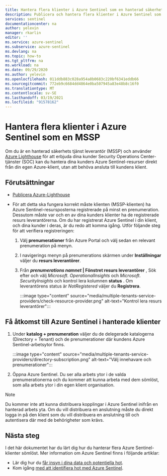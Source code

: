 ```yaml
---
title: Hantera flera klienter i Azure Sentinel som en hanterad säkerhets tjänst leverantör | Microsoft Docs
description: Publicera och hantera flera klienter i Azure Sentinel som en hanterad säkerhets tjänst leverantör (MSSP) med hjälp av Azure Lighthouse.
services: sentinel
documentationcenter: na
author: yelevin
manager: rkarlin
editor: ''
ms.service: azure-sentinel
ms.subservice: azure-sentinel
ms.devlang: na
ms.topic: how-to
ms.tgt_pltfrm: na
ms.workload: na
ms.date: 09/29/2020
ms.author: yelevin
ms.openlocfilehash: 011ddb883c028a954a8b0683c220bf6341eddb66
ms.sourcegitcommit: 772eb9c6684dd4864e0ba507945a83e48b8c16f0
ms.translationtype: MT
ms.contentlocale: sv-SE
ms.lasthandoff: 03/19/2021
ms.locfileid: "91578162"
---
```

# <a name="manage-multiple-tenants-in-azure-sentinel-as-an-mssp"></a>Hantera flera klienter i Azure Sentinel som en MSSP

Om du är en hanterad säkerhets tjänst leverantör (MSSP) och använder [Azure Lighthouse](../lighthouse/overview.md) för att erbjuda dina kunder Security Operations Center-tjänster (SOC) kan du hantera dina kunders Azure Sentinel-resurser direkt från din egen Azure-klient, utan att behöva ansluta till kundens klient. 

## <a name="prerequisites"></a>Förutsättningar

- [Publicera Azure-Lighthouse](../lighthouse/how-to/onboard-customer.md)

- För att detta ska fungera korrekt måste klienten (MSSP-klienten) ha Azure Sentinel-resursposterna registrerade på minst en prenumeration. Dessutom måste var och en av dina kunders klienter ha de registrerade resurs leverantörerna. Om du har registrerat Azure Sentinel i din klient, och dina kunder i deras, är du redo att komma igång. Utför följande steg för att verifiera registreringen:

    1. Välj **prenumerationer** från Azure Portal och välj sedan en relevant prenumeration på menyn.

    1. I navigerings menyn på prenumerations skärmen under **Inställningar** väljer du **resurs leverantörer**.

    1. Från ***prenumerations namnet* | Fönstret resurs leverantörer** , Sök efter och välj *Microsoft. OperationalInsights* och *Microsoft. SecurityInsights* och kontrol lera kolumnen **status** . Om leverantörens status är *NotRegistered* väljer du **Registrera**.
    
        :::image type="content" source="media/multiple-tenants-service-providers/check-resource-provider.png" alt-text="Kontrol lera resurs leverantörer":::

## <a name="how-to-access-azure-sentinel-in-managed-tenants"></a>Få åtkomst till Azure Sentinel i hanterade klienter

1. Under **katalog + prenumeration** väljer du de delegerade katalogerna (Directory = Tenant) och de prenumerationer där kundens Azure Sentinel-arbetsytor finns.

    :::image type="content" source="media/multiple-tenants-service-providers/directory-subscription.png" alt-text="Välj innehavare och prenumerationer":::

1. Öppna Azure Sentinel. Du ser alla arbets ytor i de valda prenumerationerna och du kommer att kunna arbeta med dem sömlöst, som alla arbets ytor i din egen klient organisation.

> [!NOTE]
> Du kommer inte att kunna distribuera kopplingar i Azure Sentinel inifrån en hanterad arbets yta. Om du vill distribuera en anslutning måste du direkt logga in på den klient som du vill distribuera en anslutning till och autentisera där med de behörigheter som krävs.

## <a name="next-steps"></a>Nästa steg

I det här dokumentet har du lärt dig hur du hanterar flera Azure Sentinel-klienter sömlöst. Mer information om Azure Sentinel finns i följande artiklar:
- Lär dig hur du [får insyn i dina data och potentiella hot](quickstart-get-visibility.md).
- Kom igång [med att identifiera hot med Azure Sentinel](tutorial-detect-threats-built-in.md).

